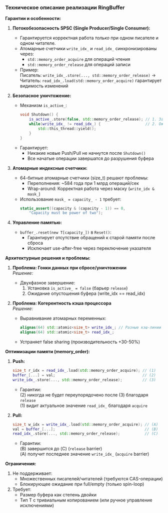 ### Техническое описание реализации RingBuffer

**Гарантии и особенности:**
1. **Потокобезопасность SPSC (Single Producer/Single Consumer):**
   - Гарантируется корректная работа *только* при одном писателе и одном читателе.
   - Атомарные счетчики `write_idx_` и `read_idx_` синхронизированы через:
     - `std::memory_order_acquire` для операций чтения
     - `std::memory_order_release` для операций записи
   - Пример:  
     Писатель: `write_idx_.store(..., std::memory_order_release)` →  
     Читатель: `read_idx_.load(std::memory_order_acquire)` гарантирует видимость изменений

2. **Безопасное уничтожение:**
   - Механизм `is_active_`:
     ```cpp
     void Shutdown() {
         is_active_.store(false, std::memory_order_release); // 1. Запрет новых операций
         while(write_idx_ != read_idx_) {                    // 2. Ожидание завершения текущих
             std::this_thread::yield();
         }
     }
     ```
   - Гарантирует:
     - Никакие новые Push/Pull не начнутся после `Shutdown()`
     - Все начатые операции завершатся до разрушения буфера

3. **Атомарные индексные счетчики:**
   - 64-битные атомарные счетчики (size_t) решают проблемы:
     - Переполнения: ~584 года при 1 млрд операций/сек
     - Wrap-around: Корректная работа через маску (`write_idx & mask_`)
   - Использование `mask_ = capacity_ - 1` требует:
     ```cpp
     static_assert((capacity & (capacity - 1)) == 0, 
         "Capacity must be power of two");
     ```

4. **Управление памятью:**
   - `buffer_.reset(new T[capacity_])` в `Reset()`:
     - Гарантирует отсутствие обращений к старой памяти после сброса
     - Исключает use-after-free через переключение указателя

**Архитектурные решения и проблемы:**

1. **Проблема: Гонки данных при сбросе/уничтожении**  
   *Решение:*  
   - Двухфазное завершение:
     1. Установка `is_active_ = false` (барьер `release`)
     2. Ожидание опустошения буфера (write_idx == read_idx)

3. **Проблема: Когерентность кэша процессора**  
   *Решение:*  
   - Выравнивание атомарных переменных:
     ```cpp
     alignas(64) std::atomic<size_t> write_idx_; // Разные кэш-линии
     alignas(64) std::atomic<size_t> read_idx_;
     ```
   - Устраняет false sharing (производительность +30-50%)

**Оптимизации памяти (memory_order):**

1. **Push:**
   ```cpp
   size_t r_idx = read_idx_.load(std::memory_order_acquire); // (1)
   buffer_[...] = val;                                       // (2)
   write_idx_.store(..., std::memory_order_release);         // (3)
   ```
   - Гарантии:  
     (2) никогда не будет переупорядочено после (3) благодаря `release`  
     (1) видит актуальное значение `read_idx_` благодаря `acquire`

2. **Pull:**
   ```cpp
   size_t w_idx = write_idx_.load(std::memory_order_acquire); // (A)
   val = buffer_[...];                                        // (B)
   read_idx_.store(..., std::memory_order_release);           // (C)
   ```
   - Гарантии:  
     (B) завершится до (C) (`release` barrier)  
     (A) получит последнее значение `write_idx_` (`acquire` barrier)

**Ограничения:**
1. Не поддерживает:
   - Множественных писателей/читателей (требуются CAS-операции)
   - Блокирующее ожидание при full/empty (только spin-loop)
2. Требует:
   - Размер буфера как степень двойки
   - Тип T с тривиальным копированием (или ручное управление исключениями)